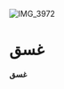 
![IMG_3972](https://github.com/ImamuSwtt/first.github.io/assets/145847627/ae15e7bb-0c05-4c23-a902-a670e5b6eb61|width=100px)

# غسق
**غسق**
